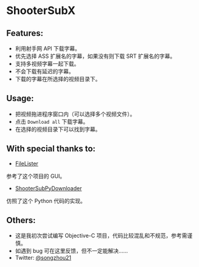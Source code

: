 ShooterSubX
===========
## Features:

- 利用射手网 API 下载字幕。
- 优先选择 ASS 扩展名的字幕，如果没有则下载 SRT 扩展名的字幕。
- 支持多视频字幕一起下载。
- 不会下载有延迟的字幕。
- 下载的字幕在所选择的视频目录下。

## Usage:

- 把视频拖进程序窗口内（可以选择多个视频文件）。
- 点击 `Download all` 下载字幕。
- 在选择的视频目录下可以找到字幕。

## With special thanks to:   

- [FileLister]( https://github.com/dwkns) 
  
参考了这个项目的 GUI。
- [ShooterSubPyDownloader](https://github.com/magic282/ShooterSubPyDownloader) 
  
仿照了这个 Python 代码的实现。
  
## Others: 

- 这是我初次尝试编写 Objective-C 项目，代码比较混乱和不规范，参考需谨慎。
- 如遇到 bug 可在这里反馈，但不一定能解决……
- Twitter: [@songzhou21](https://twitter.com/songzhou21)
